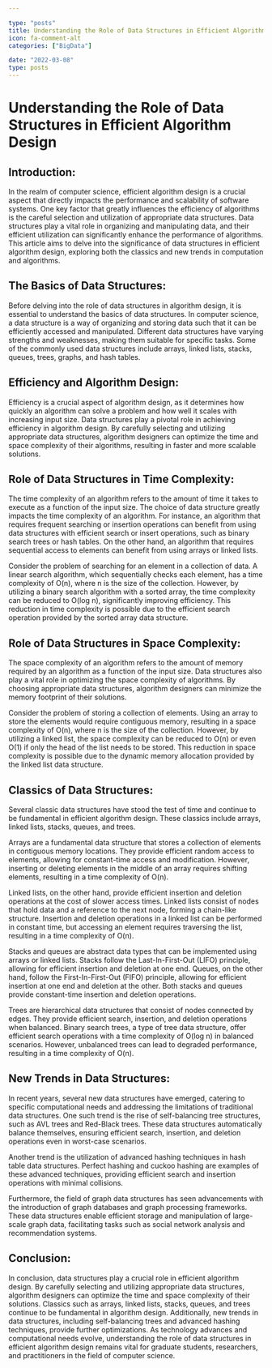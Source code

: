 ```yaml
---

type: "posts"
title: Understanding the Role of Data Structures in Efficient Algorithm Design
icon: fa-comment-alt
categories: ["BigData"]

date: "2022-03-08"
type: posts
---
```





# Understanding the Role of Data Structures in Efficient Algorithm Design

## Introduction:

In the realm of computer science, efficient algorithm design is a crucial aspect that directly impacts the performance and scalability of software systems. One key factor that greatly influences the efficiency of algorithms is the careful selection and utilization of appropriate data structures. Data structures play a vital role in organizing and manipulating data, and their efficient utilization can significantly enhance the performance of algorithms. This article aims to delve into the significance of data structures in efficient algorithm design, exploring both the classics and new trends in computation and algorithms.

## The Basics of Data Structures:

Before delving into the role of data structures in algorithm design, it is essential to understand the basics of data structures. In computer science, a data structure is a way of organizing and storing data such that it can be efficiently accessed and manipulated. Different data structures have varying strengths and weaknesses, making them suitable for specific tasks. Some of the commonly used data structures include arrays, linked lists, stacks, queues, trees, graphs, and hash tables.

## Efficiency and Algorithm Design:

Efficiency is a crucial aspect of algorithm design, as it determines how quickly an algorithm can solve a problem and how well it scales with increasing input size. Data structures play a pivotal role in achieving efficiency in algorithm design. By carefully selecting and utilizing appropriate data structures, algorithm designers can optimize the time and space complexity of their algorithms, resulting in faster and more scalable solutions.

## Role of Data Structures in Time Complexity:

The time complexity of an algorithm refers to the amount of time it takes to execute as a function of the input size. The choice of data structure greatly impacts the time complexity of an algorithm. For instance, an algorithm that requires frequent searching or insertion operations can benefit from using data structures with efficient search or insert operations, such as binary search trees or hash tables. On the other hand, an algorithm that requires sequential access to elements can benefit from using arrays or linked lists.

Consider the problem of searching for an element in a collection of data. A linear search algorithm, which sequentially checks each element, has a time complexity of O(n), where n is the size of the collection. However, by utilizing a binary search algorithm with a sorted array, the time complexity can be reduced to O(log n), significantly improving efficiency. This reduction in time complexity is possible due to the efficient search operation provided by the sorted array data structure.

## Role of Data Structures in Space Complexity:

The space complexity of an algorithm refers to the amount of memory required by an algorithm as a function of the input size. Data structures also play a vital role in optimizing the space complexity of algorithms. By choosing appropriate data structures, algorithm designers can minimize the memory footprint of their solutions.

Consider the problem of storing a collection of elements. Using an array to store the elements would require contiguous memory, resulting in a space complexity of O(n), where n is the size of the collection. However, by utilizing a linked list, the space complexity can be reduced to O(n) or even O(1) if only the head of the list needs to be stored. This reduction in space complexity is possible due to the dynamic memory allocation provided by the linked list data structure.

## Classics of Data Structures:

Several classic data structures have stood the test of time and continue to be fundamental in efficient algorithm design. These classics include arrays, linked lists, stacks, queues, and trees.

Arrays are a fundamental data structure that stores a collection of elements in contiguous memory locations. They provide efficient random access to elements, allowing for constant-time access and modification. However, inserting or deleting elements in the middle of an array requires shifting elements, resulting in a time complexity of O(n).

Linked lists, on the other hand, provide efficient insertion and deletion operations at the cost of slower access times. Linked lists consist of nodes that hold data and a reference to the next node, forming a chain-like structure. Insertion and deletion operations in a linked list can be performed in constant time, but accessing an element requires traversing the list, resulting in a time complexity of O(n).

Stacks and queues are abstract data types that can be implemented using arrays or linked lists. Stacks follow the Last-In-First-Out (LIFO) principle, allowing for efficient insertion and deletion at one end. Queues, on the other hand, follow the First-In-First-Out (FIFO) principle, allowing for efficient insertion at one end and deletion at the other. Both stacks and queues provide constant-time insertion and deletion operations.

Trees are hierarchical data structures that consist of nodes connected by edges. They provide efficient search, insertion, and deletion operations when balanced. Binary search trees, a type of tree data structure, offer efficient search operations with a time complexity of O(log n) in balanced scenarios. However, unbalanced trees can lead to degraded performance, resulting in a time complexity of O(n).

## New Trends in Data Structures:

In recent years, several new data structures have emerged, catering to specific computational needs and addressing the limitations of traditional data structures. One such trend is the rise of self-balancing tree structures, such as AVL trees and Red-Black trees. These data structures automatically balance themselves, ensuring efficient search, insertion, and deletion operations even in worst-case scenarios.

Another trend is the utilization of advanced hashing techniques in hash table data structures. Perfect hashing and cuckoo hashing are examples of these advanced techniques, providing efficient search and insertion operations with minimal collisions.

Furthermore, the field of graph data structures has seen advancements with the introduction of graph databases and graph processing frameworks. These data structures enable efficient storage and manipulation of large-scale graph data, facilitating tasks such as social network analysis and recommendation systems.

## Conclusion:

In conclusion, data structures play a crucial role in efficient algorithm design. By carefully selecting and utilizing appropriate data structures, algorithm designers can optimize the time and space complexity of their solutions. Classics such as arrays, linked lists, stacks, queues, and trees continue to be fundamental in algorithm design. Additionally, new trends in data structures, including self-balancing trees and advanced hashing techniques, provide further optimizations. As technology advances and computational needs evolve, understanding the role of data structures in efficient algorithm design remains vital for graduate students, researchers, and practitioners in the field of computer science.